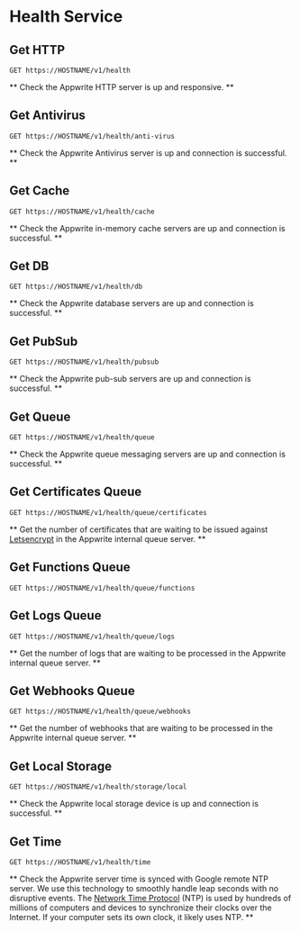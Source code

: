 # Health Service

## Get HTTP

```http request
GET https://HOSTNAME/v1/health
```

** Check the Appwrite HTTP server is up and responsive. **

## Get Antivirus

```http request
GET https://HOSTNAME/v1/health/anti-virus
```

** Check the Appwrite Antivirus server is up and connection is successful. **

## Get Cache

```http request
GET https://HOSTNAME/v1/health/cache
```

** Check the Appwrite in-memory cache servers are up and connection is successful. **

## Get DB

```http request
GET https://HOSTNAME/v1/health/db
```

** Check the Appwrite database servers are up and connection is successful. **

## Get PubSub

```http request
GET https://HOSTNAME/v1/health/pubsub
```

** Check the Appwrite pub-sub servers are up and connection is successful. **

## Get Queue

```http request
GET https://HOSTNAME/v1/health/queue
```

** Check the Appwrite queue messaging servers are up and connection is successful. **

## Get Certificates Queue

```http request
GET https://HOSTNAME/v1/health/queue/certificates
```

** Get the number of certificates that are waiting to be issued against [Letsencrypt](https://letsencrypt.org/) in the Appwrite internal queue server. **

## Get Functions Queue

```http request
GET https://HOSTNAME/v1/health/queue/functions
```

## Get Logs Queue

```http request
GET https://HOSTNAME/v1/health/queue/logs
```

** Get the number of logs that are waiting to be processed in the Appwrite internal queue server. **

## Get Webhooks Queue

```http request
GET https://HOSTNAME/v1/health/queue/webhooks
```

** Get the number of webhooks that are waiting to be processed in the Appwrite internal queue server. **

## Get Local Storage

```http request
GET https://HOSTNAME/v1/health/storage/local
```

** Check the Appwrite local storage device is up and connection is successful. **

## Get Time

```http request
GET https://HOSTNAME/v1/health/time
```

** Check the Appwrite server time is synced with Google remote NTP server. We use this technology to smoothly handle leap seconds with no disruptive events. The [Network Time Protocol](https://en.wikipedia.org/wiki/Network_Time_Protocol) (NTP) is used by hundreds of millions of computers and devices to synchronize their clocks over the Internet. If your computer sets its own clock, it likely uses NTP. **

